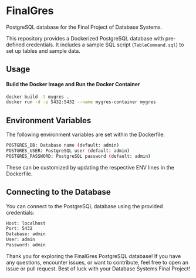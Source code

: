 # FinalGres

PostgreSQL database for the Final Project of Database Systems.

This repository provides a Dockerized PostgreSQL database with pre-defined credentials. It includes a sample SQL script (`TableCommand.sql`) to set up tables and sample data.

## Usage

#### Build the Docker Image and Run the Docker Container

```bash
docker build -t mygres .
docker run -d -p 5432:5432 --name mygres-container mygres
```
## Environment Variables

The following environment variables are set within the Dockerfile:

```bash
POSTGRES_DB: Database name (default: admin)
POSTGRES_USER: PostgreSQL user (default: admin)
POSTGRES_PASSWORD: PostgreSQL password (default: admin)
```
These can be customized by updating the respective ENV lines in the Dockerfile.

## Connecting to the Database
You can connect to the PostgreSQL database using the provided credentials:

```txt
Host: localhost
Port: 5432
Database: admin
User: admin
Password: admin
```


Thank you for exploring the FinalGres PostgreSQL database! If you have any questions, encounter issues, or want to contribute, feel free to open an issue or pull request. Best of luck with your Database Systems Final Project!
